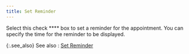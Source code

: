 ```yaml
---
title: Set Reminder
---
```



Select this check **** box to set  a reminder for the appointment. You can specify the time for the reminder  to be displayed.


{:.see_also}
See also
: [Set  Reminder](JavaScript:RelatedTopics1.Click())<!--Metadata type="DesignerControl" startspan
<object CLASSID="clsid:ADB880A6-D8FF-11CF-9377-00AA003B7A11"
	ID=RelatedTopics1
	TYPE="application/x-oleobject">
</object>-->

<object classid="clsid:ADB880A6-D8FF-11CF-9377-00AA003B7A11" id="RelatedTopics1" type="application/x-oleobject"> 
 <param name="Command" value="Related Topics">
<param name="Window" value="second">
<param name="Item1" value="Set Reminder;{{site.cm_chm}}/reminders-tasks-appointments/setting_reminders.html">
</object><!--Metadata type="DesignerControl" endspan-->
